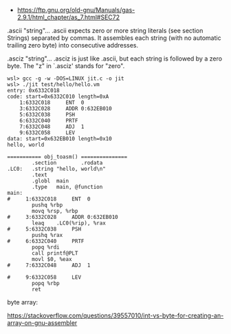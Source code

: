 * https://ftp.gnu.org/old-gnu/Manuals/gas-2.9.1/html_chapter/as_7.html#SEC72

.ascii "string"...
.ascii expects zero or more string literals (see section Strings) separated by commas. It assembles each string (with no automatic trailing zero byte) into consecutive addresses.

.asciz "string"...
.asciz is just like .ascii, but each string is followed by a zero byte. The "z" in `.asciz' stands for "zero".

```
wsl> gcc -g -w -DOS=LINUX jit.c -o jit
wsl> ./jit test/hello/hello.vm
entry: 0x6332C018
code: start=0x6332C010 length=0xA 
    1:6332C018     ENT  0
    3:6332C028     ADDR 0:632EB010
    5:6332C038     PSH
    6:6332C040     PRTF
    7:6332C048     ADJ  1
    9:6332C058     LEV
data: start=0x632EB010 length=0x10
hello, world

=========== obj_toasm() ===============
        .section        .rodata
.LC0:   .string "hello, world\n"
        .text
        .globl  main
        .type   main, @function
main:
#     1:6332C018     ENT  0
        pushq %rbp
        movq %rsp, %rbp
#     3:6332C028     ADDR 0:632EB010
        leaq    .LC0(%rip), %rax
#     5:6332C038     PSH
        pushq %rax
#     6:6332C040     PRTF
        popq %rdi
        call printf@PLT
        movl $0, %eax
#     7:6332C048     ADJ  1

#     9:6332C058     LEV
        popq %rbp
        ret
```



byte array:

https://stackoverflow.com/questions/39557010/int-vs-byte-for-creating-an-array-on-gnu-assembler
